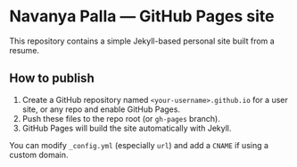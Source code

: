 # Navanya Palla — GitHub Pages site

This repository contains a simple Jekyll-based personal site built from a resume.

## How to publish
1. Create a GitHub repository named `<your-username>.github.io` for a user site, or any repo and enable GitHub Pages.
2. Push these files to the repo root (or `gh-pages` branch).
3. GitHub Pages will build the site automatically with Jekyll.

You can modify `_config.yml` (especially `url`) and add a `CNAME` if using a custom domain.

